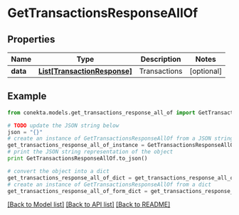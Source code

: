 # GetTransactionsResponseAllOf


## Properties
Name | Type | Description | Notes
------------ | ------------- | ------------- | -------------
**data** | [**List[TransactionResponse]**](TransactionResponse.md) | Transactions | [optional] 

## Example

```python
from conekta.models.get_transactions_response_all_of import GetTransactionsResponseAllOf

# TODO update the JSON string below
json = "{}"
# create an instance of GetTransactionsResponseAllOf from a JSON string
get_transactions_response_all_of_instance = GetTransactionsResponseAllOf.from_json(json)
# print the JSON string representation of the object
print GetTransactionsResponseAllOf.to_json()

# convert the object into a dict
get_transactions_response_all_of_dict = get_transactions_response_all_of_instance.to_dict()
# create an instance of GetTransactionsResponseAllOf from a dict
get_transactions_response_all_of_form_dict = get_transactions_response_all_of.from_dict(get_transactions_response_all_of_dict)
```
[[Back to Model list]](../README.md#documentation-for-models) [[Back to API list]](../README.md#documentation-for-api-endpoints) [[Back to README]](../README.md)



